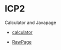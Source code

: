 # ICP2
Calculator and Javapage

* [calculator](Comp-Sci490/ICP2-master/Calculator/Sources/index.html)

* [RawPage](Comp-Sci490/ICP2-master/rwdtask/input.html)

